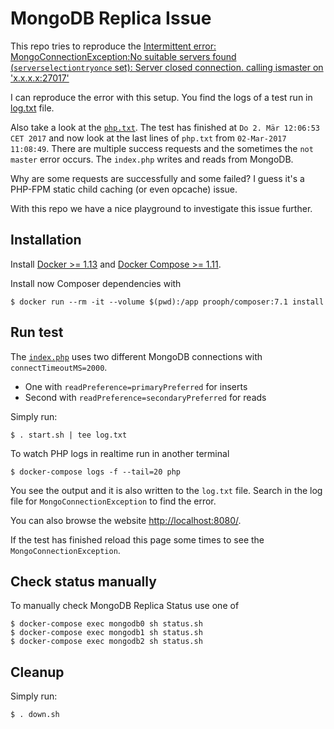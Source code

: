 # MongoDB Replica Issue
This repo tries to reproduce the [Intermittent error: MongoConnectionException:No suitable servers found (`serverselectiontryonce` set): Server closed connection. calling ismaster on 'x.x.x.x:27017'](https://github.com/mongodb/mongo-php-driver/issues/532)

I can reproduce the error with this setup. You find the logs of a test run in [log.txt](log.txt) file. 

Also take a look at the [`php.txt`](php.txt). The test has finished at `Do 2. Mär 12:06:53 CET 2017` and now look at the 
last lines of `php.txt` from `02-Mar-2017 11:08:49`. There are multiple success requests and the sometimes the `not master` 
error occurs. The `index.php` writes and reads from MongoDB.

Why are some requests are successfully and some failed? I guess it's a PHP-FPM static child caching (or even opcache) issue.

With this repo we have a nice playground to investigate this issue further.

## Installation
Install [Docker >= 1.13](https://docs.docker.com/engine/installation/linux/ubuntu/) 
and [Docker Compose >= 1.11](https://docs.docker.com/compose/install/). 

Install now Composer dependencies with

```
$ docker run --rm -it --volume $(pwd):/app prooph/composer:7.1 install
```

## Run test
The [`index.php`](public/index.php) uses two different MongoDB connections with `connectTimeoutMS=2000`.

* One with `readPreference=primaryPreferred` for inserts
* Second with `readPreference=secondaryPreferred` for reads

Simply run:

```
$ . start.sh | tee log.txt
```

To watch PHP logs in realtime run in another terminal 

```
$ docker-compose logs -f --tail=20 php
```

You see the output and it is also written to the `log.txt` file. Search in the log file for `MongoConnectionException` to find the error.

You can also browse the website [http://localhost:8080/](http://localhost:8080/). 

If the test has finished reload this page some times to see the `MongoConnectionException`.

## Check status manually
To manually check MongoDB Replica Status use one of

```
$ docker-compose exec mongodb0 sh status.sh
$ docker-compose exec mongodb1 sh status.sh
$ docker-compose exec mongodb2 sh status.sh
```

## Cleanup
Simply run:

```
$ . down.sh
```
